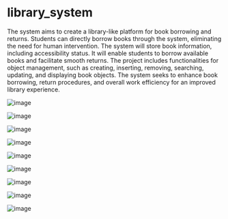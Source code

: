 # library_system
The system aims to create a library-like platform for book borrowing and returns. 
Students can directly borrow books through the system, eliminating the need for human intervention. 
The system will store book information, including accessibility status.
It will enable students to borrow available books and facilitate smooth returns.
The project includes functionalities for object management, such as creating, inserting, removing, searching, updating, and displaying book objects.
The system seeks to enhance book borrowing, return procedures, and overall work efficiency for an improved library experience.

![image](https://github.com/muaadh2097/library_system/assets/125466531/7aad981e-59f4-439e-b378-6534fc06805c)

![image](https://github.com/muaadh2097/library_system/assets/125466531/3bc6d6f9-718a-42a6-924f-16dcda73caae)

![image](https://github.com/muaadh2097/library_system/assets/125466531/1efffdea-bb4c-4201-a2b2-c2013243306c)

![image](https://github.com/muaadh2097/library_system/assets/125466531/368fb423-6b6b-453c-9ae1-a8b73a383cc7)

![image](https://github.com/muaadh2097/library_system/assets/125466531/df6e77d6-2035-4fe6-a03e-ce38623480a1)

![image](https://github.com/muaadh2097/library_system/assets/125466531/bdad3561-19a2-4a89-be22-56d0782f66d5)

![image](https://github.com/muaadh2097/library_system/assets/125466531/eea30d17-7109-4a27-a848-b2473f6f44cd)

![image](https://github.com/muaadh2097/library_system/assets/125466531/8ffde30b-244d-4dac-b971-92246b69126d)

![image](https://github.com/muaadh2097/library_system/assets/125466531/0c23070d-e723-4de4-85c9-3ed353cb448d)






